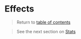 # Effects

> Return to [table of contents](getting_started.md)

> See the next section on [Stats](stats.md)